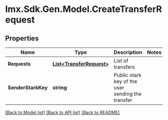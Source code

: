 # Imx.Sdk.Gen.Model.CreateTransferRequest

## Properties

Name | Type | Description | Notes
------------ | ------------- | ------------- | -------------
**Requests** | [**List&lt;TransferRequest&gt;**](TransferRequest.md) | List of transfers | 
**SenderStarkKey** | **string** | Public stark key of the user sending the transfer | 

[[Back to Model list]](../README.md#documentation-for-models) [[Back to API list]](../README.md#documentation-for-api-endpoints) [[Back to README]](../README.md)

